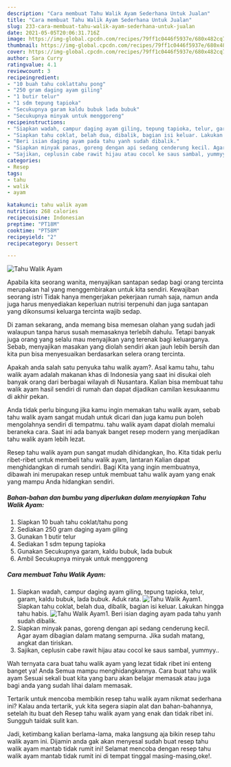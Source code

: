 ```yaml
---
description: "Cara membuat Tahu Walik Ayam Sederhana Untuk Jualan"
title: "Cara membuat Tahu Walik Ayam Sederhana Untuk Jualan"
slug: 233-cara-membuat-tahu-walik-ayam-sederhana-untuk-jualan
date: 2021-05-05T20:06:31.716Z
image: https://img-global.cpcdn.com/recipes/79ff1c0446f5937e/680x482cq70/tahu-walik-ayam-foto-resep-utama.jpg
thumbnail: https://img-global.cpcdn.com/recipes/79ff1c0446f5937e/680x482cq70/tahu-walik-ayam-foto-resep-utama.jpg
cover: https://img-global.cpcdn.com/recipes/79ff1c0446f5937e/680x482cq70/tahu-walik-ayam-foto-resep-utama.jpg
author: Sara Curry
ratingvalue: 4.1
reviewcount: 3
recipeingredient:
- "10 buah tahu coklattahu pong"
- "250 gram daging ayam giling"
- "1 butir telur"
- "1 sdm tepung tapioka"
- "Secukupnya garam kaldu bubuk lada bubuk"
- "Secukupnya minyak untuk menggoreng"
recipeinstructions:
- "Siapkan wadah, campur daging ayam giling, tepung tapioka, telur, garam, kaldu bubuk, lada bubuk. Aduk rata."
- "Siapkan tahu coklat, belah dua, dibalik, bagian isi keluar. Lakukan hingga tahu habis."
- "Beri isian daging ayam pada tahu yanh sudah dibalik."
- "Siapkan minyak panas, goreng dengan api sedang cenderung kecil. Agar ayam dibagian dalam matang sempurna. Jika sudah matang, angkat dan tiriskan."
- "Sajikan, ceplusin cabe rawit hijau atau cocol ke saus sambal, yummyy.."
categories:
- Resep
tags:
- tahu
- walik
- ayam

katakunci: tahu walik ayam 
nutrition: 268 calories
recipecuisine: Indonesian
preptime: "PT18M"
cooktime: "PT58M"
recipeyield: "2"
recipecategory: Dessert

---
```



![Tahu Walik Ayam](https://img-global.cpcdn.com/recipes/79ff1c0446f5937e/680x482cq70/tahu-walik-ayam-foto-resep-utama.jpg)

Apabila kita seorang wanita, menyajikan santapan sedap bagi orang tercinta merupakan hal yang menggembirakan untuk kita sendiri. Kewajiban seorang istri Tidak hanya mengerjakan pekerjaan rumah saja, namun anda juga harus menyediakan keperluan nutrisi terpenuhi dan juga santapan yang dikonsumsi keluarga tercinta wajib sedap.

Di zaman  sekarang, anda memang bisa memesan olahan yang sudah jadi walaupun tanpa harus susah memasaknya terlebih dahulu. Tetapi banyak juga orang yang selalu mau menyajikan yang terenak bagi keluarganya. Sebab, menyajikan masakan yang diolah sendiri akan jauh lebih bersih dan kita pun bisa menyesuaikan berdasarkan selera orang tercinta. 



Apakah anda salah satu penyuka tahu walik ayam?. Asal kamu tahu, tahu walik ayam adalah makanan khas di Indonesia yang saat ini disukai oleh banyak orang dari berbagai wilayah di Nusantara. Kalian bisa membuat tahu walik ayam hasil sendiri di rumah dan dapat dijadikan camilan kesukaanmu di akhir pekan.

Anda tidak perlu bingung jika kamu ingin memakan tahu walik ayam, sebab tahu walik ayam sangat mudah untuk dicari dan juga kamu pun boleh mengolahnya sendiri di tempatmu. tahu walik ayam dapat diolah memalui beraneka cara. Saat ini ada banyak banget resep modern yang menjadikan tahu walik ayam lebih lezat.

Resep tahu walik ayam pun sangat mudah dihidangkan, lho. Kita tidak perlu ribet-ribet untuk membeli tahu walik ayam, lantaran Kalian dapat menghidangkan di rumah sendiri. Bagi Kita yang ingin membuatnya, dibawah ini merupakan resep untuk membuat tahu walik ayam yang enak yang mampu Anda hidangkan sendiri.

<!--inarticleads1-->

##### Bahan-bahan dan bumbu yang diperlukan dalam menyiapkan Tahu Walik Ayam:

1. Siapkan 10 buah tahu coklat/tahu pong
1. Sediakan 250 gram daging ayam giling
1. Gunakan 1 butir telur
1. Sediakan 1 sdm tepung tapioka
1. Gunakan Secukupnya garam, kaldu bubuk, lada bubuk
1. Ambil Secukupnya minyak untuk menggoreng




<!--inarticleads2-->

##### Cara membuat Tahu Walik Ayam:

1. Siapkan wadah, campur daging ayam giling, tepung tapioka, telur, garam, kaldu bubuk, lada bubuk. Aduk rata.
<img src="https://img-global.cpcdn.com/steps/344804393c9e1443/160x128cq70/tahu-walik-ayam-langkah-memasak-1-foto.jpg" alt="Tahu Walik Ayam">1. Siapkan tahu coklat, belah dua, dibalik, bagian isi keluar. Lakukan hingga tahu habis.
<img src="https://img-global.cpcdn.com/steps/fb0c92a8a286b6b4/160x128cq70/tahu-walik-ayam-langkah-memasak-2-foto.jpg" alt="Tahu Walik Ayam">1. Beri isian daging ayam pada tahu yanh sudah dibalik.
1. Siapkan minyak panas, goreng dengan api sedang cenderung kecil. Agar ayam dibagian dalam matang sempurna. Jika sudah matang, angkat dan tiriskan.
1. Sajikan, ceplusin cabe rawit hijau atau cocol ke saus sambal, yummyy..




Wah ternyata cara buat tahu walik ayam yang lezat tidak ribet ini enteng banget ya! Anda Semua mampu menghidangkannya. Cara buat tahu walik ayam Sesuai sekali buat kita yang baru akan belajar memasak atau juga bagi anda yang sudah lihai dalam memasak.

Tertarik untuk mencoba membikin resep tahu walik ayam nikmat sederhana ini? Kalau anda tertarik, yuk kita segera siapin alat dan bahan-bahannya, setelah itu buat deh Resep tahu walik ayam yang enak dan tidak ribet ini. Sungguh taidak sulit kan. 

Jadi, ketimbang kalian berlama-lama, maka langsung aja bikin resep tahu walik ayam ini. Dijamin anda gak akan menyesal sudah buat resep tahu walik ayam mantab tidak rumit ini! Selamat mencoba dengan resep tahu walik ayam mantab tidak rumit ini di tempat tinggal masing-masing,oke!.

